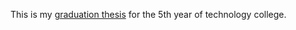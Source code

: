 This is my [graduation thesis](https://github.com/idukn/Interactive-Music-Generation-Using-DenseNet-and-Riffusion/blob/main/p190011_2.pdf) for the 5th year of technology college.
